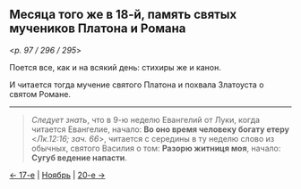 
## Месяца того же в 18-й, память святых мучеников Платона и Романа

<*p. 97 / 296 / 295*>

Поется все, как и на всякий день: стихиры же и канон. 

И читается тогда мучение святого Платона и похвала Златоуста о святом Романе. 

--- 

> *Следует знать*, что в 9-ю неделю Евангелий от Луки, когда читается Евангелие, начало: 
> **Во оно время человеку богату етеру** <*Лк.12:16; зач. 66*>, читается с середины в ту неделю слово 
> из обычных, святого Василия о том: **Разорю житниця моя**, начало: **Сугуб ведение напасти**.

[← 17-е](11_17_AST.ru.md) | [Ноябрь](README.md#18-й) | [20-е →](11_20_AST.ru.md)